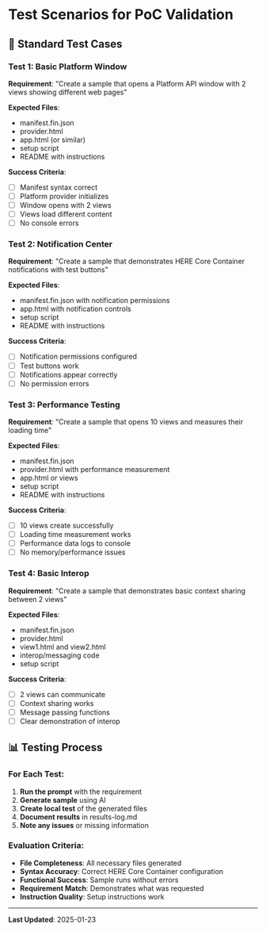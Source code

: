# Test Scenarios for PoC Validation

## 🧪 Standard Test Cases

### Test 1: Basic Platform Window
**Requirement**: "Create a sample that opens a Platform API window with 2 views showing different web pages"

**Expected Files**:
- manifest.fin.json
- provider.html  
- app.html (or similar)
- setup script
- README with instructions

**Success Criteria**:
- [ ] Manifest syntax correct
- [ ] Platform provider initializes
- [ ] Window opens with 2 views
- [ ] Views load different content
- [ ] No console errors

### Test 2: Notification Center
**Requirement**: "Create a sample that demonstrates HERE Core Container notifications with test buttons"

**Expected Files**:
- manifest.fin.json with notification permissions
- app.html with notification controls
- setup script
- README with instructions

**Success Criteria**:
- [ ] Notification permissions configured
- [ ] Test buttons work
- [ ] Notifications appear correctly
- [ ] No permission errors

### Test 3: Performance Testing
**Requirement**: "Create a sample that opens 10 views and measures their loading time"

**Expected Files**:
- manifest.fin.json
- provider.html with performance measurement
- app.html or views
- setup script
- README with instructions

**Success Criteria**:
- [ ] 10 views create successfully
- [ ] Loading time measurement works
- [ ] Performance data logs to console
- [ ] No memory/performance issues

### Test 4: Basic Interop
**Requirement**: "Create a sample that demonstrates basic context sharing between 2 views"

**Expected Files**:
- manifest.fin.json
- provider.html
- view1.html and view2.html
- interop/messaging code
- setup script

**Success Criteria**:
- [ ] 2 views can communicate
- [ ] Context sharing works
- [ ] Message passing functions
- [ ] Clear demonstration of interop

## 📊 Testing Process

### For Each Test:
1. **Run the prompt** with the requirement
2. **Generate sample** using AI
3. **Create local test** of the generated files
4. **Document results** in results-log.md
5. **Note any issues** or missing information

### Evaluation Criteria:
- **File Completeness**: All necessary files generated
- **Syntax Accuracy**: Correct HERE Core Container configuration
- **Functional Success**: Sample runs without errors
- **Requirement Match**: Demonstrates what was requested
- **Instruction Quality**: Setup instructions work

---
**Last Updated**: 2025-01-23
